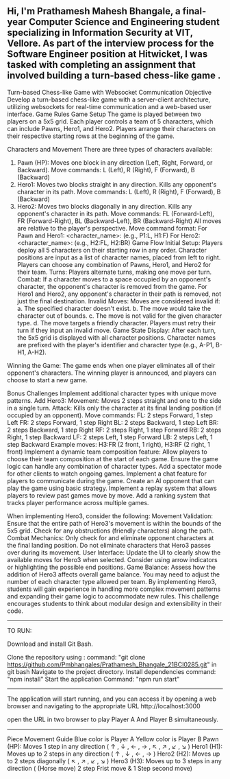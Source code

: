 Hi, I'm Prathamesh Mahesh Bhangale, a final-year Computer Science and Engineering student specializing in Information Security at VIT, Vellore.
As part of the interview process for the Software Engineer position at Hitwicket, I was tasked with completing an assignment that involved building a turn-based chess-like game .
------------------------------------------------------------------------------------------------------------------------------------------------------------------------------------------------------------------------------------------------------------------------------------------------
Turn-based Chess-like Game with Websocket Communication
Objective
Develop a turn-based chess-like game with a server-client architecture, utilizing websockets for real-time communication and a web-based user interface.
Game Rules
Game Setup
The game is played between two players on a 5x5 grid.
Each player controls a team of 5 characters, which can include Pawns, Hero1, and Hero2.
Players arrange their characters on their respective starting rows at the beginning of the game.

Characters and Movement
There are three types of characters available:
 1. Pawn (HP):
Moves one block in any direction (Left, Right, Forward, or Backward).
Move commands: L (Left), R (Right), F (Forward), B (Backward)
2. Hero1:
Moves two blocks straight in any direction.
Kills any opponent's character in its path.
Move commands: L (Left), R (Right), F (Forward), B (Backward)
3. Hero2:
Moves two blocks diagonally in any direction.
Kills any opponent's character in its path.
Move commands: FL (Forward-Left), FR (Forward-Right), BL (Backward-Left), BR (Backward-Right)
All moves are relative to the player's perspective.
Move command format:
For Pawn and Hero1: <character_name>:<move> (e.g., P1:L, H1:F)
For Hero2: <character_name>:<move> (e.g., H2:FL, H2:BR)
Game Flow
Initial Setup:
Players deploy all 5 characters on their starting row in any order.
Character positions are input as a list of character names, placed from left to right.
Players can choose any combination of Pawns, Hero1, and Hero2 for their team.
Turns:
Players alternate turns, making one move per turn.
Combat:
If a character moves to a space occupied by an opponent's character, the opponent's character is removed from the game.
For Hero1 and Hero2, any opponent's character in their path is removed, not just the final destination.
Invalid Moves:
Moves are considered invalid if: a. The specified character doesn't exist. b. The move would take the character out of bounds. c. The move is not valid for the given character type. d. The move targets a friendly character.
Players must retry their turn if they input an invalid move.
Game State Display:
After each turn, the 5x5 grid is displayed with all character positions.
Character names are prefixed with the player's identifier and character type (e.g., A-P1, B-H1, A-H2).

Winning the Game:
The game ends when one player eliminates all of their opponent's characters.
The winning player is announced, and players can choose to start a new game.

Bonus Challenges
Implement additional character types with unique move patterns.
Add Hero3:
Movement: Moves 2 steps straight and one to the side in a single turn.
Attack: Kills only the character at its final landing position (if occupied by an opponent).
Move commands:
FL: 2 steps Forward, 1 step Left
FR: 2 steps Forward, 1 step Right
BL: 2 steps Backward, 1 step Left
BR: 2 steps Backward, 1 step Right
RF: 2 steps Right, 1 step Forward
RB: 2 steps Right, 1 step Backward
LF: 2 steps Left, 1 step Forward
LB: 2 steps Left, 1 step Backward
Example moves: H3:FR (2 front, 1 right), H3:RF (2 right, 1 front)
Implement a dynamic team composition feature:
Allow players to choose their team composition at the start of each game.
Ensure the game logic can handle any combination of character types.
Add a spectator mode for other clients to watch ongoing games.
Implement a chat feature for players to communicate during the game.
Create an AI opponent that can play the game using basic strategy.
Implement a replay system that allows players to review past games move by move.
Add a ranking system that tracks player performance across multiple games.

When implementing Hero3, consider the following:
Movement Validation:
Ensure that the entire path of Hero3's movement is within the bounds of the 5x5 grid.
Check for any obstructions (friendly characters) along the path.
Combat Mechanics:
Only check for and eliminate opponent characters at the final landing position.
Do not eliminate characters that Hero3 passes over during its movement.
User Interface:
Update the UI to clearly show the available moves for Hero3 when selected.
Consider using arrow indicators or highlighting the possible end positions.
Game Balance:
Assess how the addition of Hero3 affects overall game balance.
You may need to adjust the number of each character type allowed per team.
By implementing Hero3, students will gain experience in handling more complex movement patterns and expanding their game logic to accommodate new rules. This challenge encourages students to think about modular design and extensibility in their code.


------------------------------------------------------------------------------------------------------------------------------------------------------------------------------------------------------------------------------------------------------------------------------------------------
TO RUN:

Download and install Git Bash.

Clone the repository using :
                   command: "git clone https://github.com/Pmbhangales/Prathamesh_Bhangale_21BCI0285.git" in git bash
Navigate to the project directory.
Install dependencies 
                  command: "npm install"
Start the application 
                  Command: "npm run start"

-----------------------------------------------------------------------------------------------------------------------------------------------------------------------------------------------
The application will start running, and you can access it by opening a web browser and navigating to the appropriate URL  http://localhost:3000

open the URL in two browser to play Player A And Player B simultaneously.

-----------------------------------------------------------------------------------------------------------------------------------------------------------------------------------------------
Piece Movement Guide
Blue color is Player A
Yellow color is Player B
Pawn (HP): Moves 1 step in any direction ( ↑ , ↓ , ← , → , ↖ , ↗ , ↙ , ↘ )
Hero1 (H1): Moves up to 2 steps in any direction ( ↑ , ↓ , ← , → )
Hero2 (H2): Moves up to 2 steps diagonally ( ↖ , ↗ , ↙ , ↘ )
Hero3 (H3): Moves up to 3 steps in any direction ( (Horse move) 2 step Frist move & 1 Step second move)
